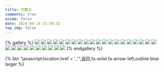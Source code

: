 ```yaml
---
title: 内蒙古
comments: true
aside: false
date: 2024-04-14 21:59:32
top_img: false
---
```


{% gallery %}
![](https://blogfiles.oss.fyz666.xyz/webp/6fca32ad-63ea-4034-8277-f236649c725f.webp)
![](https://blogfiles.oss.fyz666.xyz/jpeg/b205fbda-8bfb-4cf4-861c-0abb49fa2c19.jpeg)
![](https://blogfiles.oss.fyz666.xyz/webp/b377ba65-4c6e-4dee-84d5-1194b8034fea.webp)
![](https://blogfiles.oss.fyz666.xyz/webp/64270ce6-4fc8-4ea3-96cc-d75fac338af2.webp)
![](https://blogfiles.oss.fyz666.xyz/jpeg/00265b02-6b06-4a85-80e1-57852dd54aa1.jpeg)
![](https://blogfiles.oss.fyz666.xyz/webp/5cfe99ea-908a-493d-8dec-7be78f4b9700.webp)
![](https://blogfiles.oss.fyz666.xyz/webp/842bc5ee-4b31-41ce-80a7-7b42356bd909.webp)
![](https://blogfiles.oss.fyz666.xyz/jpeg/99d49713-292f-44b1-bdee-887ee080bbec.jpeg)
![](https://blogfiles.oss.fyz666.xyz/webp/37becffd-f74a-4886-9aa3-0208acbd6dd1.webp)
![](https://blogfiles.oss.fyz666.xyz/webp/0534355d-9036-4e5b-b91f-feb0ba2df3ac.webp)
![](https://blogfiles.oss.fyz666.xyz/webp/4908b56b-c247-4daf-933b-d810d1144b4b.webp)
![](https://blogfiles.oss.fyz666.xyz/webp/30babd65-1e51-4cc3-8b93-a382008c5c09.webp)
![](https://blogfiles.oss.fyz666.xyz/webp/5159aeec-6e76-4e69-b016-7a62a996208f.webp)
![](https://blogfiles.oss.fyz666.xyz/webp/637f5e51-911f-4b7a-a9b8-c15b02c6c04c.webp)
![](https://blogfiles.oss.fyz666.xyz/webp/4cdcd768-5baa-416e-9313-0f69e4818a36.webp)
![](https://blogfiles.oss.fyz666.xyz/jpeg/00ece066-c03d-4a19-8efb-f975821be3ac.jpeg)
![](https://blogfiles.oss.fyz666.xyz/png/f083b2af-d183-4b78-8a94-4c1484a42ce1.png)
![](https://blogfiles.oss.fyz666.xyz/webp/fe0cefd4-44d9-4a0e-a80e-edb434a75bac.webp)
![](https://blogfiles.oss.fyz666.xyz/webp/7b8a7dc0-97a6-4a6b-b58a-5da2dee190a6.webp)
![](https://blogfiles.oss.fyz666.xyz/jpeg/22494ced-8171-4289-a5dd-c2c6c97f2f40.jpeg)
![](https://blogfiles.oss.fyz666.xyz/webp/1ddc451e-8415-4960-878c-907576b49601.webp)
![](https://blogfiles.oss.fyz666.xyz/webp/a41620af-9362-4ced-a8f2-22ea00b81c55.webp)
![](https://blogfiles.oss.fyz666.xyz/jpeg/bb9c91c1-ad5f-4969-946c-818bce7c59e9.jpeg)
![](https://blogfiles.oss.fyz666.xyz/webp/2e9c6361-50dd-49c1-97da-25b1a0bf76c6.webp)
![](https://blogfiles.oss.fyz666.xyz/jpeg/907f9a0a-4f31-4f7c-a7fd-97bf823421cd.jpeg)
![](https://blogfiles.oss.fyz666.xyz/jpeg/f122d307-9169-49b0-8d69-af83fc39ea6a.jpeg)
![](https://blogfiles.oss.fyz666.xyz/webp/9d085787-6e90-4fdf-bea5-ba2f2e3acfa4.webp)
![](https://blogfiles.oss.fyz666.xyz/jpeg/ff95fd45-b609-452e-b059-b451c2687132.jpeg)
![](https://blogfiles.oss.fyz666.xyz/webp/7e2d347f-3194-4398-a694-091a40fcfb14.webp)
![](https://blogfiles.oss.fyz666.xyz/webp/f0324fdf-6d84-4c7e-9414-47dbfe08a29e.webp)
{% endgallery %}

{% btn "javascript:location.href = '..'",返回,fa-solid fa-arrow-left,outline blue larger %}
